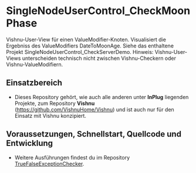 # SingleNodeUserControl_CheckMoonPhase
Vishnu-User-View für einen ValueModifier-Knoten. Visualisiert die Ergebniss des ValueModifiers DateToMoonAge.
Siehe das enthaltene Projekt SingleNodeUserControl_CheckServerDemo.
Hinweis: Vishnu-User-Views unterscheiden technisch nicht zwischen Vishnu-Checkern oder Vishnu-ValueModifiern.

## Einsatzbereich

  - Dieses Repository gehört, wie auch alle anderen unter **InPlug** liegenden Projekte, zum
   Repository **Vishnu** (https://github.com/VishnuHome/Vishnu) und ist auch nur für den Einsatz mit Vishnu konzipiert.

## Voraussetzungen, Schnellstart, Quellcode und Entwicklung

  - Weitere Ausführungen findest du im Repository [TrueFalseExceptionChecker](https://github.com/InPlug/TrueFalseExceptionChecker).
